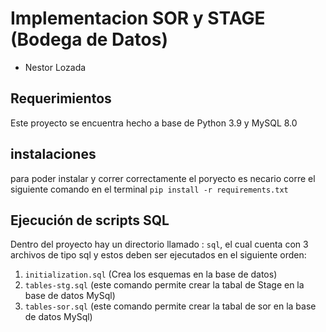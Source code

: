# Implementacion SOR y STAGE (Bodega de Datos)

* Nestor Lozada 

## Requerimientos
Este proyecto se encuentra hecho a base de Python 3.9 y MySQL 8.0
## instalaciones 
para poder instalar y correr correctamente el poryecto es necario corre el siguiente comando en el terminal `pip install -r requirements.txt`
## Ejecución de scripts SQL

Dentro del proyecto hay un directorio llamado : `sql`, el cual cuenta con 3 archivos de tipo sql y estos deben ser ejecutados en el siguiente orden:
1. `initialization.sql` (Crea los esquemas en la base de datos)
2. `tables-stg.sql` (este comando permite crear la tabal de Stage en la base de datos MySql)
3. `tables-sor.sql` (este comando permite crear la tabal de sor en la base de datos MySql)
